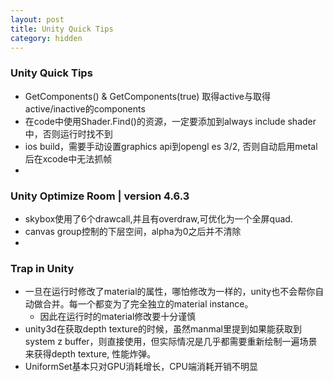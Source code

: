 ```yaml
---
layout: post
title: Unity Quick Tips
category: hidden
---
```


### Unity Quick Tips

* GetComponents<T>() & GetComponents<T>(true) 取得active与取得active/inactive的components
* 在code中使用Shader.Find()的资源，一定要添加到always include shader中，否则运行时找不到
* ios build，需要手动设置graphics api到opengl es 3/2, 否则自动启用metal后在xcode中无法抓帧
* 

### Unity Optimize Room | version 4.6.3

* skybox使用了6个drawcall,并且有overdraw,可优化为一个全屏quad.
* canvas group控制的下层空间，alpha为0之后并不清除
* 

### Trap in Unity

* 一旦在运行时修改了material的属性，哪怕修改为一样的，unity也不会帮你自动做合并。每一个都变为了完全独立的material instance。
  * 因此在运行时的material修改要十分谨慎
* unity3d在获取depth texture的时候，虽然manmal里提到如果能获取到system z buffer，则直接使用，但实际情况是几乎都需要重新绘制一遍场景来获得depth texture, 性能炸弹。
* UniformSet基本只对GPU消耗增长，CPU端消耗开销不明显
